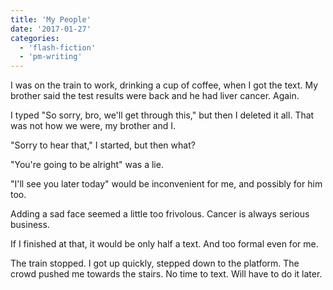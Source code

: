 ```yaml
---
title: 'My People'
date: '2017-01-27'
categories:
  - 'flash-fiction'
  - 'pm-writing'
---
```


I was on the train to work, drinking a cup of coffee, when I got the text. My
brother said the test results were back and he had liver cancer. Again.

<!-- truncate -->


I typed "So sorry, bro, we'll get through this," but then I deleted it all. That
was not how we were, my brother and I.

"Sorry to hear that," I started, but then what?

"You're going to be alright" was a lie.

"I'll see you later today" would be inconvenient for me, and possibly for him
too.

Adding a sad face seemed a little too frivolous. Cancer is always serious
business.

If I finished at that, it would be only half a text. And too formal even for me.

The train stopped. I got up quickly, stepped down to the platform. The crowd
pushed me towards the stairs. No time to text. Will have to do it later.
